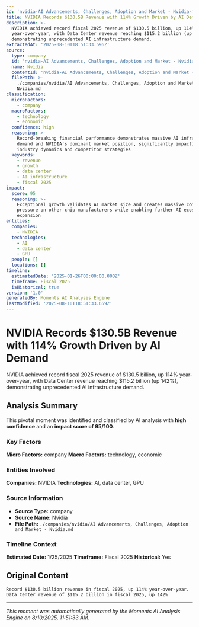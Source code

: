 ```yaml
---
id: 'nvidia-AI Advancements, Challenges, Adoption and Market - Nvidia-moment-1'
title: NVIDIA Records $130.5B Revenue with 114% Growth Driven by AI Demand
description: >-
  NVIDIA achieved record fiscal 2025 revenue of $130.5 billion, up 114%
  year-over-year, with Data Center revenue reaching $115.2 billion (up 142%),
  demonstrating unprecedented AI infrastructure demand.
extractedAt: '2025-08-10T18:51:33.596Z'
source:
  type: company
  id: 'nvidia-AI Advancements, Challenges, Adoption and Market - Nvidia'
  name: Nvidia
  contentId: 'nvidia-AI Advancements, Challenges, Adoption and Market - Nvidia'
  filePath: >-
    ./companies/nvidia/AI Advancements, Challenges, Adoption and Market -
    Nvidia.md
classification:
  microFactors:
    - company
  macroFactors:
    - technology
    - economic
  confidence: high
  reasoning: >-
    Record-breaking financial performance demonstrates massive AI infrastructure
    demand and NVIDIA's dominant market position, significantly impacting AI
    industry dynamics and competitor strategies
  keywords:
    - revenue
    - growth
    - data center
    - AI infrastructure
    - fiscal 2025
impact:
  score: 95
  reasoning: >-
    Exceptional growth validates AI market size and creates massive competitive
    pressure on other chip manufacturers while enabling further AI ecosystem
    expansion
entities:
  companies:
    - NVIDIA
  technologies:
    - AI
    - data center
    - GPU
  people: []
  locations: []
timeline:
  estimatedDate: '2025-01-26T00:00:00.000Z'
  timeframe: Fiscal 2025
  isHistorical: true
version: '1.0'
generatedBy: Moments AI Analysis Engine
lastModified: '2025-08-10T18:51:33.659Z'
---
```

# NVIDIA Records $130.5B Revenue with 114% Growth Driven by AI Demand

NVIDIA achieved record fiscal 2025 revenue of $130.5 billion, up 114% year-over-year, with Data Center revenue reaching $115.2 billion (up 142%), demonstrating unprecedented AI infrastructure demand.

## Analysis Summary

This pivotal moment was identified and classified by AI analysis with **high confidence** and an **impact score of 95/100**.

### Key Factors

**Micro Factors:** company
**Macro Factors:** technology, economic

### Entities Involved

**Companies:** NVIDIA
**Technologies:** AI, data center, GPU



### Source Information

- **Source Type:** company
- **Source Name:** Nvidia
- **File Path:** `./companies/nvidia/AI Advancements, Challenges, Adoption and Market - Nvidia.md`

### Timeline Context

**Estimated Date:** 1/25/2025
**Timeframe:** Fiscal 2025
**Historical:** Yes

## Original Content

```
Record $130.5 billion revenue in fiscal 2025, up 114% year-over-year. Data Center revenue of $115.2 billion in fiscal 2025, up 142%
```

---

*This moment was automatically generated by the Moments AI Analysis Engine on 8/10/2025, 11:51:33 AM.*

